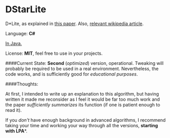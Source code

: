 # DStarLite

D\*Lite, as explained in [this paper](https://github.com/SorcerersApprentice/DStarLite/blob/master/dlite_tro05.pdf).
Also, [relevant wikipedia article](https://en.wikipedia.org/wiki/D*).

Language: **C#**

[In Java.](https://github.com/SorcerersApprentice/DStarLiteJava)

License: **MIT**, feel free to use in your projects.

####Current State:
**Second** (*optimized*) version, operational. Tweaking will probably be required to be used in a real environment. Nevertheless, the code works, and is sufficiently good for *educational purposes*.

####Thoughts:

At first, I intended to write up an explanation to this algorithm, but having written it made me reconsider as I feel it would be far too much work and the paper *sufficiently summarizes* its function (if one is patient enough to read it).

If you *don't* have enough background in advanced algorithms, I recommend taking your time and working your way through all the versions, **starting with LPA***.






